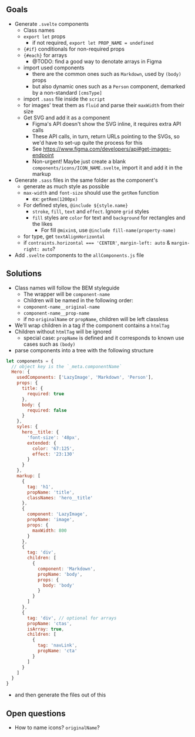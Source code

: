 ## Goals

- Generate `.svelte` components
  - Class names
  - `export let` props
    - if not required, `export let PROP_NAME = undefined`
  - `{#if}` conditionals for non-required props
  - `{#each}` for arrays
    - @TODO: find a good way to denotate arrays in Figma
  - import used components
    - there are the common ones such as `Markdown`, used by `(body)` props
    - but also dynamic ones such as a `Person` component, demarked by a non-standard `[cmsType]`
  - import `.sass` file inside the `script`
  - for images' treat them as `fluid` and parse their `maxWidth` from their size
  - Get SVG and add it as a component
    - Figma's API doesn't show the SVG inline, it requires extra API calls
    - These API calls, in turn, return URLs pointing to the SVGs, so we'd have to set-up quite the process for this
    - See https://www.figma.com/developers/api#get-images-endpoint
    - Non-urgent! Maybe just create a blank `components/icons/ICON_NAME.svelte`, import it and add it in the markup
- Generate `.sass` files in the same folder as the component's
  - generate as much style as possible
  - `max-width` and `font-size` should use the `getRem` function
    - ex: `getRem(1200px)`
  - For defined styles, `@include ${style.name}`
    - `stroke`, `fill`, `text` and `effect`. Ignore `grid` styles
    - `fill` styles are `color` for text and `background` for rectangles and the likes
      - For fill `@mixin`s, use `@include fill-name(property-name)`
  - for type, get `textAlignHorizontal`
  - if `contraints.horizontal === 'CENTER'`, `margin-left: auto` & `margin-right: auto`?
- Add `.svelte` components to the `allComponents.js` file

## Solutions

- Class names will follow the BEM styleguide
  - The wrapper will be `component-name`
  - Children will be named in the following order:
  - `component-name__original-name`
  - `component-name__prop-name`
  - if no `originalName` or `propName`, children will be left classless
- We'll wrap children in a tag if the component contains a `htmlTag`
- Children without `htmlTag` will be ignored
  - special case: `propName` is defined and it corresponds to known use cases such as `(body)`
- parse components into a tree with the following structure

```js
let components = {
  // object key is the `_meta.componentName`
  Hero: {
    usedComponents: ['LazyImage', 'Markdown', 'Person'],
    props: {
      title: {
        required: true
      },
      body: {
        required: false
      }
    },
    syles: {
      hero__title: {
        'font-size': '48px',
        extended: {
          color: '67:125',
          effect: '23:130'
        }
      }
    },
    markup: [
      {
        tag: 'h1',
        propName: 'title',
        classNames: 'hero__title'
      },
      {
        component: 'LazyImage',
        propName: 'image',
        props: {
          maxWidth: 800
        }
      },
      {
        tag: 'div',
        children: [
          {
            component: 'Markdown',
            propName: 'body',
            props: {
              body: 'body'
            }
          }
        ]
      },
      {
        tag: 'div', // optional for arrays
        propName: 'ctas',
        isArray: true,
        children: [
          {
            tag: 'navLink',
            propName: 'cta'
          }
        ]
      }
    ]
  }
}
```

- and then generate the files out of this

## Open questions

- How to name icons? `originalName`?
